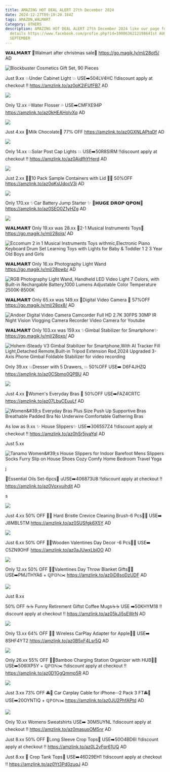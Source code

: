 ```yaml
---
title: AMAZING HOT DEAL ALERT 27th December 2024
date: 2024-12-27T09:19:20.184Z
tags: AMAZON,WALMART
Category: OTHERS
description: AMAZING HOT DEAL ALERT 27th December 2024 like our page for more
  details https://www.facebook.com/profie.php?id=1000636212198641st AUGUST9th
  SEPTEMBER
---
```

𝗪𝗔𝗟𝗠𝗔𝗥𝗧 
🌲Walmart after christmas sale🌲
https://go.magik.ly/ml/28ot5/
AD



<!--StartFragment-->

![Blockbuster Cosmetics Gift Set, 90 Pieces](https://i5.walmartimages.com/seo/90PC-COSMETIC-SET_5390cf97-f561-481b-bf44-3fd0904928d5.0a506f5a99305e85c54be110024db524.jpeg?odnHeight=2000&odnWidth=2000&odnBg=FFFFFF)

<!--EndFragment-->

Just 9.xx
💥Under Cabinet Light 💥
 USE➡️504LV4HC
‼️discount apply at checkout ‼️
https://amzlink.to/az0pK2iFUfFB7
AD



<!--StartFragment-->

![](https://m.media-amazon.com/images/I/610iJ2y9IvL._AC_SL1500_.jpg)

<!--EndFragment-->

Only 12.xx
💦Water Flosser 💦
USE➡️CMFXE94P 
https://amzlink.to/az0kHEAHolvXq
AD



<!--StartFragment-->

![](https://m.media-amazon.com/images/I/71V8mRqNz6L._AC_SL1500_.jpg)

<!--EndFragment-->

Just 4.xx
🍫Milk Chocolate🍫
77% OFF 
https://amzlink.to/az0GXNLAPtqDf
AD



<!--StartFragment-->

![](https://m.media-amazon.com/images/I/71Cb4MgLFSL._SL1500_.jpg)

<!--EndFragment-->

Only 14.xx
💥Solar Post Cap Lights 💥 USE➡️50R8SIRM
‼️discount apply at checkout ‼️
https://amzlink.to/az0AidfhYHerd
AD

<!--StartFragment-->

![](https://m.media-amazon.com/images/I/71YCoSCbWOL._AC_SL1500_.jpg)

<!--EndFragment-->

Just 2.xx
🌸🌸10 Pack Sample Containers with Lid 🌸🌸
50%OFF
https://amzlink.to/az0qKsUdocV3i
AD



<!--StartFragment-->

![](https://m.media-amazon.com/images/I/61t18VlKP+L._SL1500_.jpg)

<!--EndFragment-->

Only 170.xx
✨Car Battery Jump Starter ✨
💸𝗛𝗨𝗚𝗘 𝗗𝗥𝗢𝗣 𝗤𝗣𝗢𝗡💸
https://amzlink.to/az0SEO0Z1yHZg
AD

<!--StartFragment-->

![](https://m.media-amazon.com/images/I/71F8D0y6+DL._AC_SL1500_.jpg)

<!--EndFragment-->

𝗪𝗔𝗟𝗠𝗔𝗥𝗧
Only 19.xx was 28.xx
💞2-1 Musical Instruments Toys💞
https://go.magik.ly/ml/28olq/
AD



<!--StartFragment-->

![Eccomum  2 in 1 Musical Instruments Toys withmic,Electronic Piano Keyboard Drum Set Learning Toys with Lights for Baby & Toddler 1 2 3 Year Old Boys and Girls](https://i5.walmartimages.com/seo/Eccomum-2-1-Musical-Instruments-Toys-withmic-Electronic-Piano-Keyboard-Drum-Set-Learning-Lights-Baby-Toddler-3-Year-Old-Boys-Girls_c660a9c5-3566-4918-9064-3cdeeb4a9894.29da708fbc18e7def42c7cc01756d9c0.jpeg?odnHeight=2000&odnWidth=2000&odnBg=FFFFFF)

<!--EndFragment-->

𝗪𝗔𝗟𝗠𝗔𝗥𝗧
Only 16.xx
Photography Light Wand
https://go.magik.ly/ml/28owb/
AD



<!--StartFragment-->

![RGB Photography Light Wand, Handheld LED Video Light 7 Colors, with Built-in Rechargable Battery,1000 Lumens Adjustable Color Temperature 2500K-8500K](https://i5.walmartimages.com/asr/d459d0f9-d1a2-4e75-9e04-2c3745925210.cbee675287f15a7418140864771f518e.jpeg?odnHeight=2000&odnWidth=2000&odnBg=FFFFFF)

<!--EndFragment-->

𝗪𝗔𝗟𝗠𝗔𝗥𝗧
Only 65.xx was 149.xx
📸Digital Video Camera 📸 
 57%OFF
https://go.magik.ly/ml/28ox8/
AD



<!--StartFragment-->

![Andoer Digital Video Camera Camcorder Full HD 2.7K 30FPS 30MP IR Night Vision Vlogging Camera Recorder Video Camera for Youtube](https://i5.walmartimages.com/seo/Andoer-Digital-Video-Camera-Camcorder-Full-HD-2-7K-30FPS-30MP-IR-Night-Vision-Vlogging-Camera-Recorder-Video-Camera-for-Youtube_3fd1ef06-560c-416b-bf5b-935056afa68e.b6b9221b71895991aebe1e7f0c47ade5.jpeg?odnHeight=2000&odnWidth=2000&odnBg=FFFFFF)

<!--EndFragment-->

𝗪𝗔𝗟𝗠𝗔𝗥𝗧
Only 103.xx was 159.xx
✨Gimbal Stabilizer for Smartphone✨
https://go.magik.ly/ml/28oxo/
AD



<!--StartFragment-->

![Hohem iSteady V3 Gimbal Stabilizer for Smartphone,With AI Tracker Fill Light,Detached Remote,Built-in Tripod Extension Rod,2024 Upgraded 3-Axis Phone Gimbal Foldable Stabilizer for video recording](https://i5.walmartimages.com/seo/Hohem-iSteady-V3-Gimbal-Stabilizer-Smartphone-With-AI-Tracker-Fill-Light-Detached-Remote-Built-in-Tripod-Extension-Rod-2024-Upgraded-3-Axis-Phone-Fol_725824a0-e6fa-451a-9f70-3b7e01e0431c.32a42a119a8c496751aeb5c02ec70b58.jpeg?odnHeight=2000&odnWidth=2000&odnBg=FFFFFF)

<!--EndFragment-->

Only 39.xx
 💥Dresser with 5 Drawers, 💥
50%OFF
USE➡️ D6F4JHZQ
https://amzlink.to/az0CSbmo0QPBU
AD



<!--StartFragment-->

![](https://m.media-amazon.com/images/I/71-hm0al-LL._AC_SL1500_.jpg)

<!--EndFragment-->

Just 4.xx
💞Women's Everyday Bras 💞
50%OFF
USE➡️FAZ4CRTC
https://amzlink.to/az07LbuCEuuLf
AD



<!--StartFragment-->

![Women\&#39;s Everyday Bras Plus Size Push Up Supportive Bras Breathable Padded Bra No Underwire Comfortable Gathering Bras](https://m.media-amazon.com/images/I/71zvLHi+6RL._AC_SX679_.jpg)

<!--EndFragment-->

As low as 9.xx
 ✨ House Slippers✨
USE➡️3065S7Z4 
‼️discount apply at checkout ‼️
 https://amzlink.to/az0hSr5jvaYqI
AD



Just 5.xx
<!--StartFragment-->

![Tanamo Women\&#39;s House Slippers for Indoor Barefoot Mens Slippers Socks Furry Slip on House Shoes Cozy Comfy Home Bedroom Travel Yoga](https://m.media-amazon.com/images/I/71ev3t3DjgL._AC_SY500_.jpg)

<!--EndFragment-->

j

🌸Essential Oils Set-6pcs🌸
uUSE➡️406873U8 
‼️discount apply at checkout ‼️
https://amzlink.to/az0Voxyuihdjt
AD

s﻿

<!--StartFragment-->

![](https://m.media-amazon.com/images/I/71oFlSrqrxL._AC_SL1500_.jpg)

<!--EndFragment-->

Just 4.xx
50% OFF
🌸🌸 Hard Bristle Crevice Cleaning Brush-6 Pcs🌸🌸
USE➡️ J8MBL5TM 
 https://amzlink.to/az0SUSfgk6X5Y
AD 



<!--StartFragment-->

![](https://m.media-amazon.com/images/I/61FFfdsx2ZL._AC_SL1500_.jpg)

<!--EndFragment-->

Just 6.xx
50% OFF 
💞💞Wooden Valentines Day Decor -6 Pcs💞💞
USE➡️ C5ZN9OHF
https://amzlink.to/az0aJUwxLbiOO
AD



<!--StartFragment-->

![](https://m.media-amazon.com/images/I/61Z11f+0l7L._AC_SL1500_.jpg)

<!--EndFragment-->

Only 12.xx
50% OFF 
💞💞Valentines Day Throw Blanket Gifts💞💞
USE➡️PMJTHYA6 + ℚℙ𝕆ℕ✂️
 https://amzlink.to/az0iD8soDzUDF
AD



<!--StartFragment-->

![](https://m.media-amazon.com/images/I/81+kLVr3t6L._AC_SL1500_.jpg)

<!--EndFragment-->Just 8.xx
50% OFF
☕☕ Funny Retirement Giftst Coffee Mugs☕☕
 USE ➡️50KHYM18
‼️discount apply at checkout ‼️
https://amzlink.to/az05kJi5sEWrN
AD



<!--StartFragment-->

![](https://m.media-amazon.com/images/I/71FEIxmJ7xL._AC_SL1500_.jpg)

<!--EndFragment-->

Only 13.xx
64% OFF
 🔌🔌 Wireless CarPlay Adapter for Apple🔌🔌
USE➡️ 8SHF4YT2 
 https://amzlink.to/az0B5xF4Lsr5Q
AD



<!--StartFragment-->

![](https://m.media-amazon.com/images/I/71FEIxmJ7xL._AC_SL1500_.jpg)

<!--EndFragment-->

Only 26.xx
55% OFF 
🔌🔌Bamboo Charging Station Organizer with HUB🔌🔌
USE➡️506IXP5Y + ℚℙ𝕆ℕ✂️
‼️discount apply at checkout ‼️
https://amzlink.to/az0D1GgQmmp5R
AD



<!--StartFragment-->

![](https://m.media-amazon.com/images/I/71JmQsVOroL._AC_SL1500_.jpg)

<!--EndFragment-->

Just 3.xx
73% OFF
🚔🚕 Car Carplay Cable for iPhone--2 Pack 3 FT🚔🚕
USE➡️20OYNTIQ + ℚℙ𝕆ℕ✂️
 https://amzlink.to/az0JU2PhfAPtd
AD

<!--StartFragment-->

![](https://m.media-amazon.com/images/I/71JmQsVOroL._AC_SL1500_.jpg)

<!--EndFragment-->

Only 10.xx
 Womens Sweatshirts
USE➡️ 30M5UYNL 
‼️discount apply at checkout ‼️
 https://amzlink.to/az0masuoOM5nr
AD

Just 8.xx
50% OFF
💞Long Sleeve Crop Tops💞
USE➡️50O4BD6I 
‼️discount apply at checkout ‼️
https://amzlink.to/az0L2vFpr61UQ
AD

Just 8.xx
🌸 Crop Tank Tops🌸
USE➡️46D29EH1 
‼️discount apply at checkout ‼️
 https://amzlink.to/az0Yt3Pd0zuqJ
AD